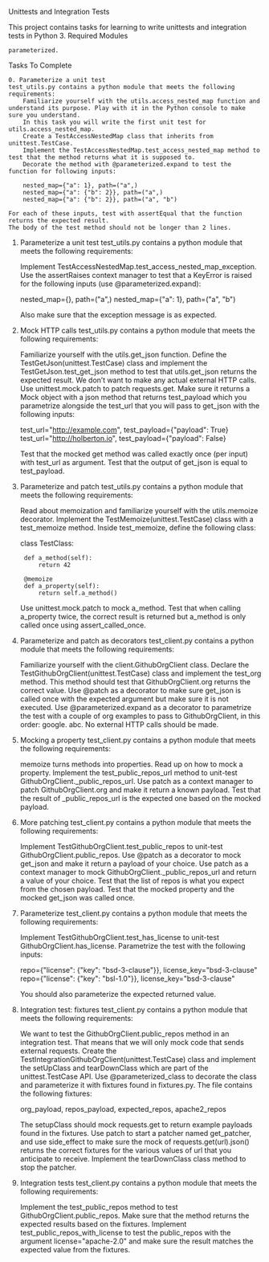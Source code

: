 Unittests and Integration Tests

This project contains tasks for learning to write unittests and integration tests in Python 3.
Required Modules

    parameterized.

Tasks To Complete

    0. Parameterize a unit test
    test_utils.py contains a python module that meets the following requirements:
        Familiarize yourself with the utils.access_nested_map function and understand its purpose. Play with it in the Python console to make sure you understand.
        In this task you will write the first unit test for utils.access_nested_map.
        Create a TestAccessNestedMap class that inherits from unittest.TestCase.
        Implement the TestAccessNestedMap.test_access_nested_map method to test that the method returns what it is supposed to.
        Decorate the method with @parameterized.expand to test the function for following inputs:

        nested_map={"a": 1}, path=("a",)
        nested_map={"a": {"b": 2}}, path=("a",)
        nested_map={"a": {"b": 2}}, path=("a", "b")

    For each of these inputs, test with assertEqual that the function returns the expected result.
    The body of the test method should not be longer than 2 lines.

1. Parameterize a unit test
test_utils.py contains a python module that meets the following requirements:

    Implement TestAccessNestedMap.test_access_nested_map_exception. Use the assertRaises context manager to test that a KeyError is raised for the following inputs (use @parameterized.expand):

    nested_map={}, path=("a",)
    nested_map={"a": 1}, path=("a", "b")

    Also make sure that the exception message is as expected.

2. Mock HTTP calls
test_utils.py contains a python module that meets the following requirements:

    Familiarize yourself with the utils.get_json function.
    Define the TestGetJson(unittest.TestCase) class and implement the TestGetJson.test_get_json method to test that utils.get_json returns the expected result.
    We don’t want to make any actual external HTTP calls. Use unittest.mock.patch to patch requests.get. Make sure it returns a Mock object with a json method that returns test_payload which you parametrize alongside the test_url that you will pass to get_json with the following inputs:

    test_url="http://example.com", test_payload={"payload": True}
    test_url="http://holberton.io", test_payload={"payload": False}

    Test that the mocked get method was called exactly once (per input) with test_url as argument.
    Test that the output of get_json is equal to test_payload.

3. Parameterize and patch
test_utils.py contains a python module that meets the following requirements:

    Read about memoization and familiarize yourself with the utils.memoize decorator.
    Implement the TestMemoize(unittest.TestCase) class with a test_memoize method.
    Inside test_memoize, define the following class:

    class TestClass:

        def a_method(self):
            return 42

        @memoize
        def a_property(self):
            return self.a_method()

    Use unittest.mock.patch to mock a_method. Test that when calling a_property twice, the correct result is returned but a_method is only called once using assert_called_once.

4. Parameterize and patch as decorators
test_client.py contains a python module that meets the following requirements:

    Familiarize yourself with the client.GithubOrgClient class.
    Declare the TestGithubOrgClient(unittest.TestCase) class and implement the test_org method.
    This method should test that GithubOrgClient.org returns the correct value.
    Use @patch as a decorator to make sure get_json is called once with the expected argument but make sure it is not executed.
    Use @parameterized.expand as a decorator to parametrize the test with a couple of org examples to pass to GithubOrgClient, in this order:
        google.
        abc.
    No external HTTP calls should be made.

5. Mocking a property
test_client.py contains a python module that meets the following requirements:

    memoize turns methods into properties. Read up on how to mock a property.
    Implement the test_public_repos_url method to unit-test GithubOrgClient._public_repos_url.
    Use patch as a context manager to patch GithubOrgClient.org and make it return a known payload.
    Test that the result of _public_repos_url is the expected one based on the mocked payload.

6. More patching
test_client.py contains a python module that meets the following requirements:

    Implement TestGithubOrgClient.test_public_repos to unit-test GithubOrgClient.public_repos.
    Use @patch as a decorator to mock get_json and make it return a payload of your choice.
    Use patch as a context manager to mock GithubOrgClient._public_repos_url and return a value of your choice.
    Test that the list of repos is what you expect from the chosen payload.
    Test that the mocked property and the mocked get_json was called once.

7. Parameterize
test_client.py contains a python module that meets the following requirements:

    Implement TestGithubOrgClient.test_has_license to unit-test GithubOrgClient.has_license.
    Parametrize the test with the following inputs:

    repo={"license": {"key": "bsd-3-clause"}}, license_key="bsd-3-clause"
    repo={"license": {"key": "bsl-1.0"}}, license_key="bsd-3-clause"

    You should also parameterize the expected returned value.

8. Integration test: fixtures
test_client.py contains a python module that meets the following requirements:

    We want to test the GithubOrgClient.public_repos method in an integration test. That means that we will only mock code that sends external requests.
    Create the TestIntegrationGithubOrgClient(unittest.TestCase) class and implement the setUpClass and tearDownClass which are part of the unittest.TestCase API.
    Use @parameterized_class to decorate the class and parameterize it with fixtures found in fixtures.py. The file contains the following fixtures:

    org_payload, repos_payload, expected_repos, apache2_repos

    The setupClass should mock requests.get to return example payloads found in the fixtures.
    Use patch to start a patcher named get_patcher, and use side_effect to make sure the mock of requests.get(url).json() returns the correct fixtures for the various values of url that you anticipate to receive.
    Implement the tearDownClass class method to stop the patcher.

9. Integration tests
test_client.py contains a python module that meets the following requirements:

    Implement the test_public_repos method to test GithubOrgClient.public_repos.
    Make sure that the method returns the expected results based on the fixtures.
    Implement test_public_repos_with_license to test the public_repos with the argument license="apache-2.0" and make sure the result matches the expected value from the fixtures.


